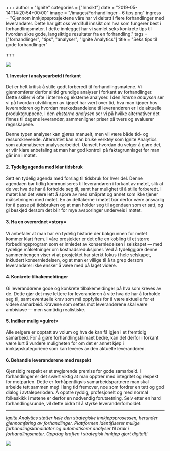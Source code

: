 +++
author = "Ignite"
categories = ["Innsikt"]
date = "2019-05-14T14:20:54+00:00"
image = "/images/Forhandlinger - 6 tips.png"
ingress = "Gjennom innkjøpsprosjektene våre har vi deltatt i flere forhandlinger med leverandører. Dette har gitt oss verdifull innsikt om hva som fungerer best i forhandlingsmøter. I dette innlegget har vi samlet seks konkrete tips til hvordan sikre gode, langsiktige resultater fra en forhandling."
tags = ["forhandlinger", "tips", "analyser", "Ignite Analytics"]
title = "Seks tips til gode forhandlinger"

+++
  
![](https://cdn-images-1.medium.com/max/800/1*OUSK0dTZPbiF3_aOgk5scQ.png)

#### 1. Invester i analysearbeid i forkant

Det er helt kritisk å stille godt forberedt til forhandlingsmøtene. Vi gjennomfører derfor alltid grundige analyser i forkant av forhandlinger. Dette skiller vi ofte i interne og eksterne analyser. I den _interne analysen_ ser vi på hvordan utviklingen av kjøpet har vært over tid, hva man kjøper hos leverandøren og hvordan markedsandelene til leverandøren er i de aktuelle produktgruppene. I den _eksterne analysen_ ser vi på hvilke alternativer det finnes til dagens leverandør, sammenligner priser på tvers og evaluerer regnskapene.

Denne typen analyser kan gjøres manuelt, men vil være både tid- og ressurskrevende. Alternativt kan man bruke verktøy som Ignite Analytics som automatiserer analysearbeidet. Uansett hvordan du velger å gjøre det, er vår klare anbefaling at man har god kontroll på faktagrunnlaget før man går inn i møtet.

#### 2. Tydelig agenda med klar tidsbruk

Sett en tydelig agenda med forslag til tidsbruk for hver del. Denne agendaen bør tidlig kommuniseres til leverandøren i forkant av møtet, slik at de vet hva de har å forholde seg til, samt har mulighet til å stille forberedt. I møtet kan det være lett å spore av med småprat og annet som ikke tjener målsetningen med møtet. En av deltakerne i møtet bør derfor være ansvarlig for å passe på tidsbruken og at man holder seg til agendaen som er satt, og gi beskjed dersom det blir for mye avsporinger underveis i møtet.

#### 3. Ha en overordnet «story»

Vi anbefaler at man har en tydelig historie der bakgrunnen for møtet kommer klart frem. I våre prosjekter er det ofte en kobling til et større forbedringsprogram som er innledet av konsernledelsen i selskapet — med tydelige målsetninger om kostnadsreduksjoner. Ved å tydeliggjøre denne sammenhengen viser vi at prosjektet har sterkt fokus i hele selskapet, inkludert konsernledelsen, og at man er villige til å ta grep dersom leverandører ikke ønsker å være med på laget videre.

#### 4. Konkrete tilbakemeldinger

Gi leverandørene gode og konkrete tilbakemeldinger på hva som kreves av de. Dette gjør det mye lettere for leverandøren å vite hva de har å forholde seg til, samt eventuelle krav som må oppfylles for å være aktuelle for et videre samarbeid. Kravene som settes mot leverandørene skal være ambisiøse — men samtidig realistiske.

#### 5. Indiker mulig «gulrot»

Alle selgere er opptatt av volum og hva de kan få igjen i et fremtidig samarbeid. For å gjøre forhandlingsklimaet bedre, kan det derfor i forkant være lurt å vurdere muligheten for om det er annet kjøp i innkjøpskategoriene som kan leveres av den aktuelle leverandøren.

#### 6. Behandle leverandørene med respekt

Gjensidig respekt er et avgjørende premiss for gode samarbeid. I forhandlinger er det svært viktig at man opptrer med integritet og respekt for motparten. Dette er forhåpentligvis samarbeidspartnere man skal arbeide tett sammen med i lang tid fremover, noe som fordrer en tett og god dialog i avtaleperioden. Å opptre ryddig, profesjonelt og med normal folkeskikk i møtene er derfor en nødvendig forutsetning. Selv etter en hard forhandlingsrunde, vil dette bidra til å styrke leverandørforholdet.

***

_Ignite Analytics støtter hele den strategiske innkjøpsprosessen, herunder gjennomføring av forhandlinger. Plattformen identifiserer mulige forhandlingskandidater og automatiserer analyser til bruk i forhandlingsmøter. Oppdag kraften i strategisk innkjøp gjort digitalt!_

[![](https://cdn-images-1.medium.com/max/800/1*wNfW3gtCL-EO9XYJOYYSnQ.png)](https://www.ignite.no/ignite-analytics/demo/)
